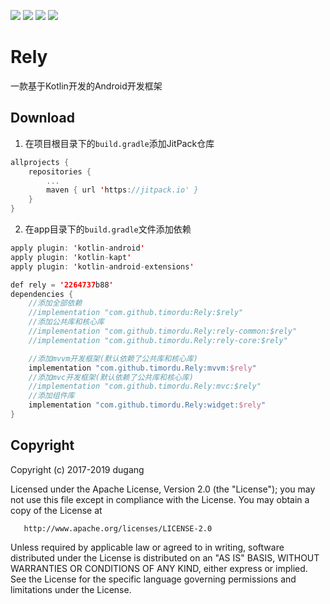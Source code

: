 ![](https://img.shields.io/badge/platform-Android-lightgrey.svg) ![](https://img.shields.io/badge/language-Kotlin-orange.svg) [![](https://img.shields.io/hexpm/l/plug.svg)](https://www.apache.org/licenses/LICENSE-2.0) [![](https://jitpack.io/v/timordu/Rely.svg)](https://jitpack.io/#timordu/Rely)
# Rely

一款基于Kotlin开发的Android开发框架



Download
--------

1. 在项目根目录下的`build.gradle`添加JitPack仓库

```kotlin
allprojects {
    repositories {
        ...
        maven { url 'https://jitpack.io' }
    }
}
```

2. 在app目录下的`build.gradle`文件添加依赖

```kotlin
apply plugin: 'kotlin-android'
apply plugin: 'kotlin-kapt'
apply plugin: 'kotlin-android-extensions'

def rely = '2264737b88'
dependencies {
    //添加全部依赖
	//implementation "com.github.timordu:Rely:$rely"
	//添加公共库和核心库
	//implementation "com.github.timordu.Rely:rely-common:$rely"
	//implementation "com.github.timordu.Rely:rely-core:$rely"

    //添加mvvm开发框架(默认依赖了公共库和核心库)
    implementation "com.github.timordu.Rely:mvvm:$rely"
    //添加mvc开发框架(默认依赖了公共库和核心库)
    //implementation "com.github.timordu.Rely:mvc:$rely"
    //添加组件库
    implementation "com.github.timordu.Rely:widget:$rely"
}
```

Copyright
---------

   Copyright (c) 2017-2019 dugang

   Licensed under the Apache License, Version 2.0 (the "License");
   you may not use this file except in compliance with the License.
   You may obtain a copy of the License at

       http://www.apache.org/licenses/LICENSE-2.0

   Unless required by applicable law or agreed to in writing, software
   distributed under the License is distributed on an "AS IS" BASIS,
   WITHOUT WARRANTIES OR CONDITIONS OF ANY KIND, either express or implied.
   See the License for the specific language governing permissions and
   limitations under the License.
